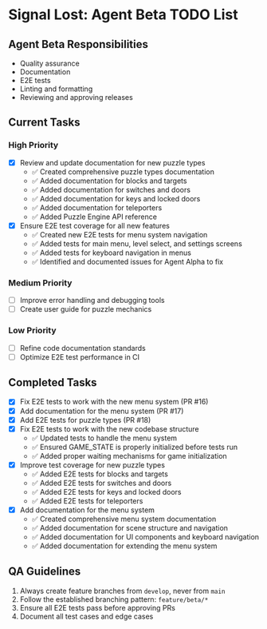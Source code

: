 # Signal Lost: Agent Beta TODO List

## Agent Beta Responsibilities

- Quality assurance
- Documentation
- E2E tests
- Linting and formatting
- Reviewing and approving releases

## Current Tasks

### High Priority

- [x] Review and update documentation for new puzzle types
  - ✅ Created comprehensive puzzle types documentation
  - ✅ Added documentation for blocks and targets
  - ✅ Added documentation for switches and doors
  - ✅ Added documentation for keys and locked doors
  - ✅ Added documentation for teleporters
  - ✅ Added Puzzle Engine API reference
- [x] Ensure E2E test coverage for all new features
  - ✅ Created new E2E tests for menu system navigation
  - ✅ Added tests for main menu, level select, and settings screens
  - ✅ Added tests for keyboard navigation in menus
  - ✅ Identified and documented issues for Agent Alpha to fix

### Medium Priority

- [ ] Improve error handling and debugging tools
- [ ] Create user guide for puzzle mechanics

### Low Priority

- [ ] Refine code documentation standards
- [ ] Optimize E2E test performance in CI

## Completed Tasks

- [x] Fix E2E tests to work with the new menu system (PR #16)
- [x] Add documentation for the menu system (PR #17)
- [x] Add E2E tests for puzzle types (PR #18)
- [x] Fix E2E tests to work with the new codebase structure
  - ✅ Updated tests to handle the menu system
  - ✅ Ensured GAME_STATE is properly initialized before tests run
  - ✅ Added proper waiting mechanisms for game initialization
- [x] Improve test coverage for new puzzle types
  - ✅ Added E2E tests for blocks and targets
  - ✅ Added E2E tests for switches and doors
  - ✅ Added E2E tests for keys and locked doors
  - ✅ Added E2E tests for teleporters
- [x] Add documentation for the menu system
  - ✅ Created comprehensive menu system documentation
  - ✅ Added documentation for scene structure and navigation
  - ✅ Added documentation for UI components and keyboard navigation
  - ✅ Added documentation for extending the menu system

## QA Guidelines

1. Always create feature branches from `develop`, never from `main`
2. Follow the established branching pattern: `feature/beta/*`
3. Ensure all E2E tests pass before approving PRs
4. Document all test cases and edge cases
